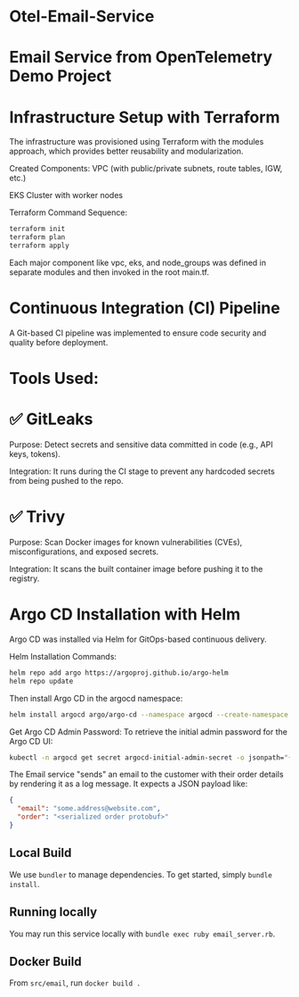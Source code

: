 # Otel-Email-Service
# Email Service from OpenTelemetry Demo Project
# Infrastructure Setup with Terraform
The infrastructure was provisioned using Terraform with the modules approach, which provides better reusability and modularization.

Created Components:
VPC (with public/private subnets, route tables, IGW, etc.)

EKS Cluster with worker nodes

Terraform Command Sequence:
```sh
terraform init
terraform plan
terraform apply
```
Each major component like vpc, eks, and node_groups was defined in separate modules and then invoked in the root main.tf.

# Continuous Integration (CI) Pipeline
A Git-based CI pipeline was implemented to ensure code security and quality before deployment.

# Tools Used:
# ✅ GitLeaks
Purpose: Detect secrets and sensitive data committed in code (e.g., API keys, tokens).

Integration: It runs during the CI stage to prevent any hardcoded secrets from being pushed to the repo.


# ✅ Trivy
Purpose: Scan Docker images for known vulnerabilities (CVEs), misconfigurations, and exposed secrets.

Integration: It scans the built container image before pushing it to the registry.

# Argo CD Installation with Helm
Argo CD was installed via Helm for GitOps-based continuous delivery.

Helm Installation Commands:
```sh
helm repo add argo https://argoproj.github.io/argo-helm
helm repo update
```
Then install Argo CD in the argocd namespace:

```sh
helm install argocd argo/argo-cd --namespace argocd --create-namespace --set server.service.type=loadbalancer
```

Get Argo CD Admin Password:
To retrieve the initial admin password for the Argo CD UI:

```sh
kubectl -n argocd get secret argocd-initial-admin-secret -o jsonpath="{.data.password}" | base64 --decode
```
The Email service "sends" an email to the customer with their order details by
rendering it as a log message. It expects a JSON payload like:

```json
{
  "email": "some.address@website.com",
  "order": "<serialized order protobuf>"
}
```

## Local Build

We use `bundler` to manage dependencies. To get started, simply `bundle install`.

## Running locally

You may run this service locally with `bundle exec ruby email_server.rb`.

## Docker Build

From `src/email`, run `docker build .`